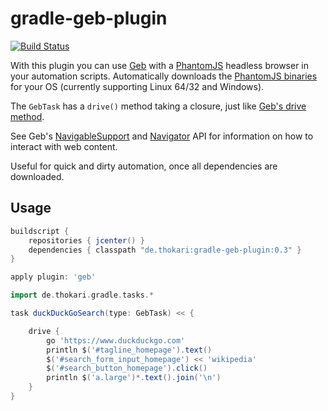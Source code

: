 gradle-geb-plugin
=================
[![Build Status](https://travis-ci.org/thokari/gradle-geb-plugin.svg?branch=master)](https://travis-ci.org/thokari/gradle-geb-plugin)

With this plugin you can use [Geb](http://www.gebish.org/) with a [PhantomJS](http://phantomjs.org/) headless browser in your automation scripts.
Automatically downloads the [PhantomJS binaries](http://phantomjs.org/download.html) for your OS (currently supporting Linux 64/32 and Windows).

The `GebTask` has a `drive()` method taking a closure, just like [Geb's drive method](http://www.gebish.org/manual/0.9.2/api/geb/Browser.html#drive(groovy.lang.Closure)).

See Geb's [NavigableSupport](http://www.gebish.org/manual/0.9.2/api/geb/content/NavigableSupport.html) and [Navigator](http://www.gebish.org/manual/0.9.2/api/index.html?geb/navigator/Navigator.html) API for information on how to interact with web content.

Useful for quick and dirty automation, once all dependencies are downloaded.

Usage
---------
```groovy
buildscript {
	repositories { jcenter() }
	dependencies { classpath "de.thokari:gradle-geb-plugin:0.3" }
}

apply plugin: 'geb'

import de.thokari.gradle.tasks.*

task duckDuckGoSearch(type: GebTask) << {

	drive {
		go 'https://www.duckduckgo.com'
		println $('#tagline_homepage').text()
		$('#search_form_input_homepage') << 'wikipedia'
		$('#search_button_homepage').click()
		println $('a.large')*.text().join('\n')
	}
}
```
